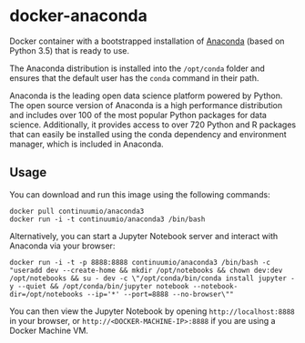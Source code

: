 # docker-anaconda

Docker container with a bootstrapped installation of [Anaconda](http://continuum.io/downloads) (based on Python 3.5) that is ready to use.

The Anaconda distribution is installed into the `/opt/conda` folder and ensures that the default user has the `conda` command in their path.

Anaconda is the leading open data science platform powered by Python. The open source version of Anaconda is a high performance distribution and includes over 100 of the most popular Python packages for data science. Additionally, it provides access to over 720 Python and R packages that can easily be installed using the conda dependency and environment manager, which is included in Anaconda.

Usage
-----

You can download and run this image using the following commands:

    docker pull continuumio/anaconda3
    docker run -i -t continuumio/anaconda3 /bin/bash

Alternatively, you can start a Jupyter Notebook server and interact with Anaconda via your browser:

    docker run -i -t -p 8888:8888 continuumio/anaconda3 /bin/bash -c "useradd dev --create-home && mkdir /opt/notebooks && chown dev:dev /opt/notebooks && su - dev -c \"/opt/conda/bin/conda install jupyter -y --quiet && /opt/conda/bin/jupyter notebook --notebook-dir=/opt/notebooks --ip='*' --port=8888 --no-browser\""

You can then view the Jupyter Notebook by opening `http://localhost:8888` in your browser, or `http://<DOCKER-MACHINE-IP>:8888` if you are using a Docker Machine VM.
